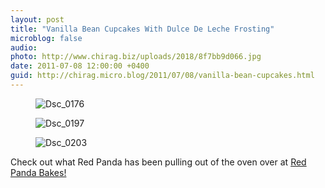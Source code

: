 ```yaml
---
layout: post
title: "Vanilla Bean Cupcakes With Dulce De Leche Frosting"
microblog: false
audio: 
photo: http://www.chirag.biz/uploads/2018/8f7bb9d066.jpg
date: 2011-07-08 12:00:00 +0400
guid: http://chirag.micro.blog/2011/07/08/vanilla-bean-cupcakes.html
---
```

<figure><img alt="Dsc_0176" src="http://www.chirag.biz/uploads/2018/49fad79b4a.jpg"></figure><figure><img alt="Dsc_0197" src="http://www.chirag.biz/uploads/2018/1234576b92.jpg"></figure><figure><img alt="Dsc_0203" src="http://www.chirag.biz/uploads/2018/8f7bb9d066.jpg"></figure><p>Check out what Red Panda has been pulling out of the oven over at <a href="http://redpandabakes.blogspot.com/2011/07/vanilla-bean-cupcakes-with-dulce-de.html" target="_blank">Red Panda Bakes!</a></p>
